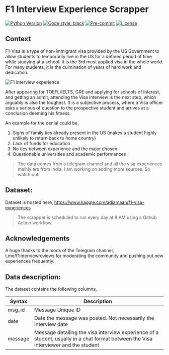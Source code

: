 # F1 Interview Experience Scrapper

[![Python Version](https://img.shields.io/badge/python-3.7%20%7C%203.8%20%7C%203.9-blue.svg)](#supported-python-versions)
[![Code style: black](https://img.shields.io/badge/code%20style-black-000000.svg)](https://github.com/psf/black)
[![Pre-commit](https://img.shields.io/badge/pre--commit-enabled-informational?logo=pre-commit&logoColor=white)](https://github.com/artefactory-global/streamlit_prophet/blob/main/.pre-commit-config.yaml)
[![License](https://img.shields.io/badge/License-MIT-informational.svg)](https://github.com/artefactory-global/streamlit_prophet/blob/main/LICENSE)

## Context
F1-Visa is a type of non-immigrant visa provided by the US Government to allow students to temporarily live in the US for a defined period of time while studying at a school. It is the 3rd most applied visa in the whole world. For many students, it is the culmination of years of hard work and dedication.

![F1 interview experience](https://images.livemint.com/img/2021/08/23/1600x900/20210608071L_1629715737391_1629715753280.jpg)

After appearing for TOEFL/IELTS, GRE and applying for schools of interest, and getting an admit, attending the Visa Interview is the next step, which arguably is also the toughest. It is a subjective process, where a Visa officer asks a serious of question to the prospective student and arrives at a conclusion deeming his fitness.

An example for the denial could be,

1. Signs of family ties already present in the US (makes a student highly unlikely to return back to home country)
2. Lack of funds for education
3. No ties between experience and the major chosen
4. Questionable universities and academic performances

> The data comes from a telegram channel and all the visa experiences mainly are from India. I am working on adding more sources. So watch out!

## Dataset:
Dataset is hosted here, https://www.kaggle.com/adiamaan/f1-visa-experiences

> The scrapper is scheduled to run every day at 8 AM using a Github Action workflow.

## Acknowledgements
A huge thanks to the mods of the Telegram channel, t.me/f1interviewreviews for moderating the community and pushing out new experiences frequently.

## Data description:
The dataset contains the following columns,

| Syntax  | Description                                                                                                                         |
| ------- | ----------------------------------------------------------------------------------------------------------------------------------- |
| msg_id  | Message Unique ID                                                                                                                   |
| date    | Date the message was posted. Not necessarily the interview date                                                                     |
| message | Message detailing the visa interview experience of a student, usually in a chat format between the Visa interviewer and the student |


